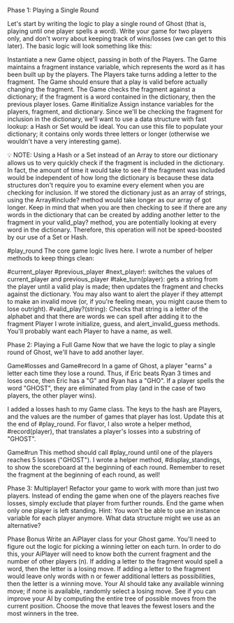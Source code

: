 Phase 1:
Playing a Single Round

Let's start by writing the logic to play a single round of Ghost (that is, playing until one player spells a word). Write your game for two players only, and don't worry about keeping track of wins/losses (we can get to this later). The basic logic will look something like this:

Instantiate a new Game object, passing in both of the Players.
The Game maintains a fragment instance variable, which represents the word as it has been built up by the players.
The Players take turns adding a letter to the fragment. The Game should ensure that a play is valid before actually changing the fragment.
The Game checks the fragment against a dictionary; if the fragment is a word contained in the dictionary, then the previous player loses.
Game
#initialize
Assign instance variables for the players, fragment, and dictionary. Since we'll be checking the fragment for inclusion in the dictionary, we'll want to use a data structure with fast lookup: a Hash or Set would be ideal. You can use this file to populate your dictionary; it contains only words three letters or longer (otherwise we wouldn't have a very interesting game).

💡 NOTE: Using a Hash or a Set instead of an Array to store our dictionary allows us to very quickly check if the fragment is included in the dictionary. In fact, the amount of time it would take to see if the fragment was included would be independent of how long the dictionary is because these data structures don't require you to examine every element when you are checking for inclusion. If we stored the dictionary just as an array of strings, using the Array#include? method would take longer as our array of got longer. Keep in mind that when you are then checking to see if there are any words in the dictionary that can be created by adding another letter to the fragment in your valid_play? method, you are potentially looking at every word in the dictionary. Therefore, this operation will not be speed-boosted by our use of a Set or Hash.

#play_round
The core game logic lives here. I wrote a number of helper methods to keep things clean:

#current_player
#previous_player
#next_player!: switches the values of current_player and previous_player
#take_turn(player): gets a string from the player until a valid play is made; then updates the fragment and checks against the dictionary. You may also want to alert the player if they attempt to make an invalid move (or, if you're feeling mean, you might cause them to lose outright).
#valid_play?(string): Checks that string is a letter of the alphabet and that there are words we can spell after adding it to the fragment
Player
I wrote initialize, guess, and alert_invalid_guess methods. You'll probably want each Player to have a name, as well.

Phase 2: Playing a Full Game
Now that we have the logic to play a single round of Ghost, we'll have to add another layer.

Game#losses and Game#record
In a game of Ghost, a player "earns" a letter each time they lose a round. Thus, if Eric beats Ryan 3 times and loses once, then Eric has a "G" and Ryan has a "GHO". If a player spells the word "GHOST", they are eliminated from play (and in the case of two players, the other player wins).

I added a losses hash to my Game class. The keys to the hash are Players, and the values are the number of games that player has lost. Update this at the end of #play_round. For flavor, I also wrote a helper method, #record(player), that translates a player's losses into a substring of "GHOST".

Game#run
This method should call #play_round until one of the players reaches 5 losses ("GHOST"). I wrote a helper method, #display_standings, to show the scoreboard at the beginning of each round. Remember to reset the fragment at the beginning of each round, as well!

Phase 3: Multiplayer!
Refactor your game to work with more than just two players. Instead of ending the game when one of the players reaches five losses, simply exclude that player from further rounds. End the game when only one player is left standing. Hint: You won't be able to use an instance variable for each player anymore. What data structure might we use as an alternative?

Phase Bonus
Write an AiPlayer class for your Ghost game. You'll need to figure out the logic for picking a winning letter on each turn. In order to do this, your AiPlayer will need to know both the current fragment and the number of other players (n).
If adding a letter to the fragment would spell a word, then the letter is a losing move.
If adding a letter to the fragment would leave only words with n or fewer additional letters as possibilities, then the letter is a winning move.
Your AI should take any available winning move; if none is available, randomly select a losing move.
See if you can improve your AI by computing the entire tree of possible moves from the current position. Choose the move that leaves the fewest losers and the most winners in the tree.
